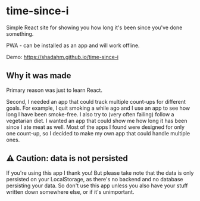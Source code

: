 # time-since-i
Simple React site for showing you how long it's been since you've done something. 

PWA - can be installed as an app and will work offline.

Demo: https://shadahm.github.io/time-since-i

## Why it was made

Primary reason was just to learn React.

Second, I needed an app that could track multiple count-ups for different goals. For example, I quit smoking a while ago and I use an app to see how long I have been smoke-free. I also try to (very often failing) follow a vegetarian diet. I wanted an app that could show me how long it has been since I ate meat as well. Most of the apps I found were designed for only one count-up, so I decided to make my own app that could handle multiple ones.

## ⚠ Caution: data is not persisted

If you're using this app I thank you! But please take note that the data is only persisted on your LocalStorage, as there's no backend and no database persisting your data. So don't use this app unless you also have your stuff written down somewhere else, or if it's unimportant.
